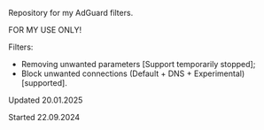 Repository for my AdGuard filters.

FOR MY USE ONLY!

Filters:
- Removing unwanted parameters [Support temporarily stopped];
- Block unwanted connections (Default + DNS + Experimental) [supported].

Updated 20.01.2025

Started 22.09.2024
